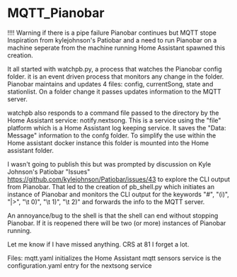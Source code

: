 # MQTT_Pianobar
 !!!! Warning if there is a pipe failure Pianobar continues but MQTT stope
 Inspiration from kylejohnson's Patiobar and a need to run Pianobar on a machine 
 seperate from the machine running Home Assistant spawned this creation.

 It all started with watchpb.py, a process that watches the Pianobar config folder.
 it is an event driven process that monitors any change in the folder.  Pianobar
 maintains and updates 4 files: config, currentSong, state and stationlist.
 On a folder change it passes updates information to the MQTT server.  

 watchpb also responds to a command file passed to the directory by the Home Assistant
 service: notify.nextsong. This is a service using the "file" platform which is a 
 Home Assistant log keeping service.  It saves the "Data: Message" information to
 the confg folder.  To simplify the use within the Home assistant docker instance this
 folder is mounted into the Home assistant folder.

 I wasn't going to publish this but was prompted by discussion on Kyle Johnson's 
 Patiobar "Issues" https://github.com/kylejohnson/Patiobar/issues/43 to explore the 
 CLI output from Pianobar.  That led to the creation of pb_shell.py which initiates
 an instance of Pianobar and monitors the CLI output for the keywords "#", "(i)",
 "|>", "\t 0)", "\t 1)", "\t 2)" and forwards the info to the MQTT server.

 An annoyance/bug to the shell is that the shell can end without stopping Pianobar.
 If it is reopened there will be two (or more) instances of Pianobar running.

 Let me know if I have missed anything.  CRS at 81 I forget a lot.

Files:
  mqtt.yaml initializes the Home Assistant mqtt sensors 
  service is the configuration.yaml entry for the nextsong service



 


